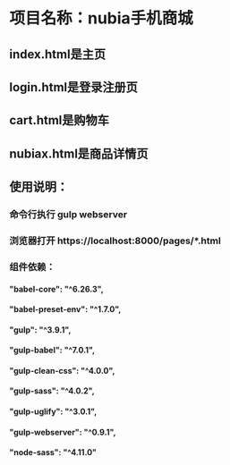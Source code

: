 # 项目名称：nubia手机商城

## index.html是主页
## login.html是登录注册页
## cart.html是购物车
## nubiax.html是商品详情页

## 使用说明：
### 命令行执行 gulp webserver
### 浏览器打开 https://localhost:8000/pages/*.html

### 组件依赖：
#### "babel-core": "^6.26.3",
#### "babel-preset-env": "^1.7.0",
#### "gulp": "^3.9.1",
#### "gulp-babel": "^7.0.1",
#### "gulp-clean-css": "^4.0.0",
#### "gulp-sass": "^4.0.2",
#### "gulp-uglify": "^3.0.1",
#### "gulp-webserver": "^0.9.1",
#### "node-sass": "^4.11.0"
